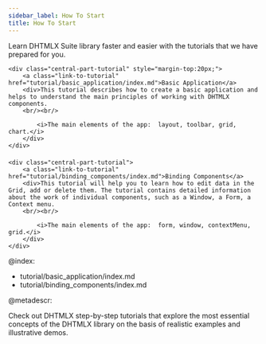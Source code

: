 ```yaml
---
sidebar_label: How To Start 
title: How To Start 
---          
```



Learn DHTMLX Suite library faster and easier with the tutorials that we have prepared for you. 

<div class="item-tutorial">

   	<div class="central-part-tutorial" style="margin-top:20px;">
    	<a class="link-to-tutorial" href="tutorial/basic_application/index.md">Basic Application</a>
        <div>This tutorial describes how to create a basic application and helps to understand the main principles of working with DHTMLX components.	
        <br/><br/>
            
            <i>The main elements of the app:  layout, toolbar, grid, chart.</i>
        </div>
    </div>
</div>

<div class="item-tutorial" style="margin-top:20px;">

   	<div class="central-part-tutorial">
    	<a class="link-to-tutorial" href="tutorial/binding_components/index.md">Binding Components</a>
        <div>This tutorial will help you to learn how to edit data in the Grid, add or delete them. The tutorial contains detailed information about the work of individual components, such as a Window, a Form, a Context menu.
        <br/><br/>
            
            <i>The main elements of the app:  form, window, contextMenu, grid.</i>
        </div>
    </div>
</div>

@index:
- tutorial/basic_application/index.md
- tutorial/binding_components/index.md



@metadescr:

Check out DHTMLX step-by-step tutorials that explore the most essential concepts of the DHTMLX library on the basis of realistic examples and illustrative demos.

